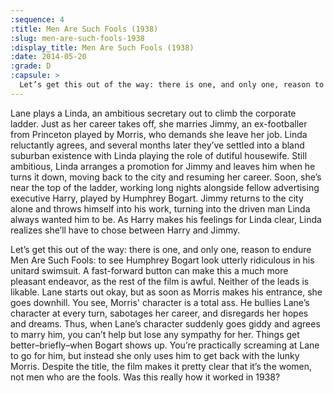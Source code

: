 ```yaml
---
:sequence: 4
:title: Men Are Such Fools (1938)
:slug: men-are-such-fools-1938
:display_title: Men Are Such Fools (1938)
:date: 2014-05-20
:grade: D
:capsule: >
  Let’s get this out of the way: there is one, and only one, reason to endure Men Are Such Fools: to see Humphrey Bogart look utterly ridiculous in his unitard swimsuit.
---
```

Lane plays a Linda, an ambitious secretary out to climb the corporate ladder. Just as her career takes off, she marries Jimmy, an ex-footballer from Princeton played by Morris, who demands she leave her job. Linda reluctantly agrees, and several months later they’ve settled into a bland suburban existence with Linda playing the role of dutiful housewife. Still ambitious, Linda arranges a promotion for Jimmy and leaves him when he turns it down, moving back to the city and resuming her career. Soon, she’s near the top of the ladder, working long nights alongside fellow advertising executive Harry, played by Humphrey Bogart. Jimmy returns to the city alone and throws himself into his work, turning into the driven man Linda always wanted him to be. As Harry makes his feelings for Linda clear, Linda realizes she’ll have to chose between Harry and Jimmy.

Let’s get this out of the way: there is one, and only one, reason to endure Men Are Such Fools: to see Humphrey Bogart look utterly ridiculous in his unitard swimsuit. A fast-forward button can make this a much more pleasant endeavor, as the rest of the film is awful. Neither of the leads is likable. Lane starts out okay, but as soon as Morris makes his entrance, she goes downhill. You see, Morris' character is a total ass. He bullies Lane’s character at every turn, sabotages her career, and disregards her hopes and dreams. Thus, when Lane’s character suddenly goes giddy and agrees to marry him, you can’t help but lose any sympathy for her. Things get better–briefly–when Bogart shows up. You’re practically screaming at Lane to go for him, but instead she only uses him to get back with the lunky Morris. Despite the title, the film makes it pretty clear that it’s the women, not men who are the fools. Was this really how it worked in 1938?